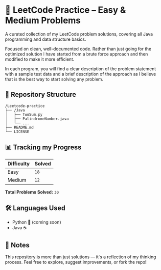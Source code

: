 # 🧠 LeetCode Practice – Easy & Medium Problems
A curated collection of my LeetCode problem solutions, covering all Java programming and data structure basics. 

Focused on clean, well-documented code. Rather than just going for the optimized solution I have started from a brute force approach and then modified to make it more efficient.

In each program, you will find a clear description of the problem statement with a sample test data and a brief description of the approach as I believe that is the best way to start solving any problem.

## 📂 Repository Structure

```text
/Leetcode-practice
├── /Java
│   ├── TwoSum.py
│   ├── PalindromeNumber.java
│   └── ...
├── README.md
└── LICENSE
```



## 📊 Tracking my Progress
| Difficulty | Solved |
|------------|--------|
| Easy       | `18` |
| Medium     | `12` |

**Total Problems Solved:** `30`  

## 🛠️ Languages Used

- Python 🐍 (coming soon)
- Java ☕  


## 📌 Notes
This repository is more than just solutions — it's a reflection of my thinking process. Feel free to explore, suggest improvements, or fork the repo!
